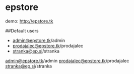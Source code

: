 # epstore

demo: http://epstore.tk

##Default users
* admin@epstore.tk/admin
* prodajalec@epstore.tk/prodajalec
* stranka@ep.si/stranka

admin@epstore.tk/admin
prodajalec@epstore.tk/prodajalec
stranka@ep.si/stranka
